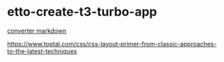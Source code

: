 # etto-create-t3-turbo-app

[converter markdown](https://word2md.com/)

https://www.toptal.com/css/css-layout-primer-from-classic-approaches-to-the-latest-techniques